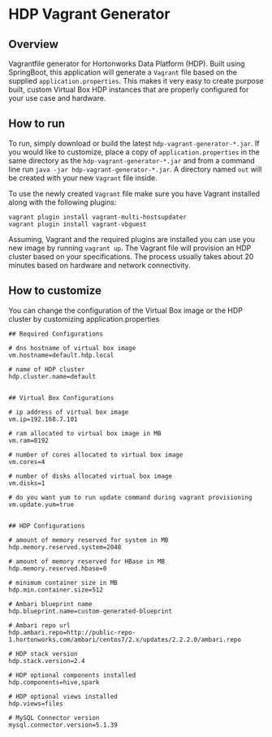 # HDP Vagrant Generator

## Overview

Vagrantfile generator for Hortonworks Data Platform (HDP).  Built using SpringBoot, this application will generate a `Vagrant` file based on the supplied `application.properties`.  This makes it very easy to create purpose built, custom Virtual Box HDP instances that are properly configured for your use case and hardware.


## How to run

To run, simply download or build the latest `hdp-vagrant-generator-*.jar`.  If you would like to customize, place a copy of `application.properties` in the same directory as the `hdp-vagrant-generator-*.jar` and from a command line run `java -jar hdp-vagrant-generator-*.jar`.  A directory named `out` will be created with your new `Vagrant` file inside.

To use the newly created `Vagrant` file make sure you have Vagrant installed along with the following plugins: 

```
vagrant plugin install vagrant-multi-hostsupdater
vagrant plugin install vagrant-vbguest
```

Assuming, Vagrant and the required plugins are installed you can use you new image by running `vagrant up`.  The Vagrant file will provision an HDP cluster based on your specifications.  The process usually takes about 20 minutes based on hardware and network connectivity.

## How to customize

You can change the configuration of the Virtual Box image or the HDP cluster by customizing application.properties

```
## Required Configurations

# dns hostname of virtual box image
vm.hostname=default.hdp.local

# name of HDP cluster
hdp.cluster.name=default


## Virtual Box Configurations

# ip address of virtual box image
vm.ip=192.168.7.101

# ram allocated to virtual box image in MB
vm.ram=8192

# number of cores allocated to virtual box image
vm.cores=4

# number of disks allocated virtual box image
vm.disks=1

# do you want yum to run update command during vagrant provisioning
vm.update.yum=true


## HDP Configurations

# amount of memory reserved for system in MB
hdp.memory.reserved.system=2048

# amount of memory reserved for HBase in MB
hdp.memory.reserved.hbase=0

# minimum container size in MB
hdp.min.container.size=512

# Ambari blueprint name
hdp.blueprint.name=custom-generated-blueprint

# Ambari repo url
hdp.ambari.repo=http://public-repo-1.hortonworks.com/ambari/centos7/2.x/updates/2.2.2.0/ambari.repo

# HDP stack version
hdp.stack.version=2.4

# HDP optional components installed
hdp.components=hive,spark

# HDP optional views installed
hdp.views=files

# MySQL Connector version
mysql.connector.version=5.1.39
```